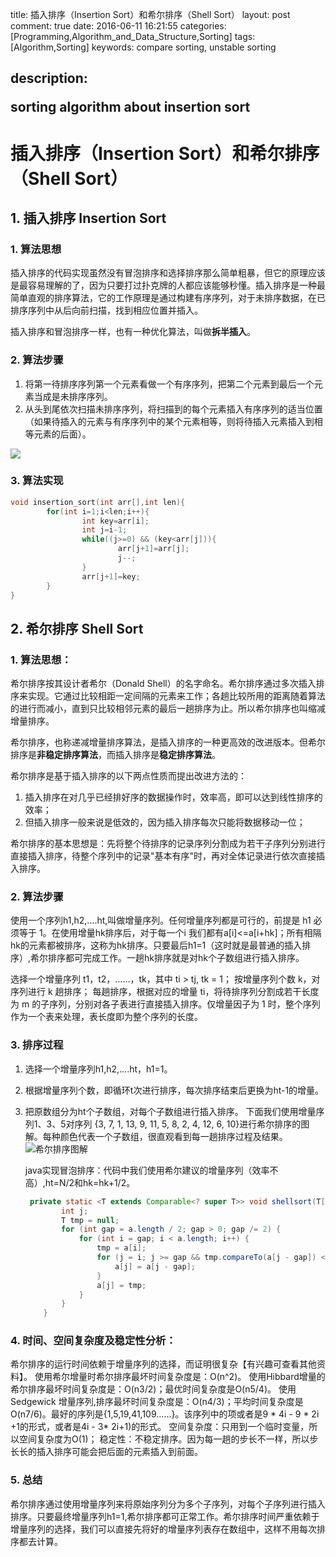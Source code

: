 title: 插入排序（Insertion Sort）和希尔排序（Shell Sort）
layout: post
comment: true
date: 2016-06-11 16:21:55
categories: [Programming,Algorithm_and_Data_Structure,Sorting]
tags: [Algorithm,Sorting]
keywords: compare sorting, unstable sorting

description: <div class="note info"><p>sorting algorithm about insertion sort</p></div>
---

# 插入排序（Insertion Sort）和希尔排序（Shell Sort）
## 1. 插入排序 Insertion Sort
### 1. 算法思想
插入排序的代码实现虽然没有冒泡排序和选择排序那么简单粗暴，但它的原理应该是最容易理解的了，因为只要打过扑克牌的人都应该能够秒懂。插入排序是一种最简单直观的排序算法，它的工作原理是通过构建有序序列，对于未排序数据，在已排序序列中从后向前扫描，找到相应位置并插入。

插入排序和冒泡排序一样，也有一种优化算法，叫做**拆半插入**。

### 2. 算法步骤
1. 将第一待排序序列第一个元素看做一个有序序列，把第二个元素到最后一个元素当成是未排序序列。
2. 从头到尾依次扫描未排序序列，将扫描到的每个元素插入有序序列的适当位置（如果待插入的元素与有序序列中的某个元素相等，则将待插入元素插入到相等元素的后面）。

![](resources/insertionSort.gif)

### 3. 算法实现
```C++
void insertion_sort(int arr[],int len){
        for(int i=1;i<len;i++){
                int key=arr[i];
                int j=i-1;
                while((j>=0) && (key<arr[j])){
                        arr[j+1]=arr[j];
                        j--;
                }
                arr[j+1]=key;
        }
}
```

## 2. 希尔排序 Shell Sort
### 1. 算法思想：
希尔排序按其设计者希尔（Donald Shell）的名字命名。希尔排序通过多次插入排序来实现。它通过比较相距一定间隔的元素来工作；各趟比较所用的距离随着算法的进行而减小，直到只比较相邻元素的最后一趟排序为止。所以希尔排序也叫缩减增量排序。

希尔排序，也称递减增量排序算法，是插入排序的一种更高效的改进版本。但希尔排序是**非稳定排序算法**，而插入排序是**稳定排序算法**。

希尔排序是基于插入排序的以下两点性质而提出改进方法的：
1. 插入排序在对几乎已经排好序的数据操作时，效率高，即可以达到线性排序的效率；
3. 但插入排序一般来说是低效的，因为插入排序每次只能将数据移动一位；

希尔排序的基本思想是：先将整个待排序的记录序列分割成为若干子序列分别进行直接插入排序，待整个序列中的记录"基本有序"时，再对全体记录进行依次直接插入排序。

### 2. 算法步骤
使用一个序列h1,h2,….ht,叫做增量序列。任何增量序列都是可行的，前提是 h1 必须等于 1。在使用增量hk排序后，对于每一个i 我们都有a[i]<=a[i+hk]；所有相隔hk的元素都被排序，这称为hk排序。只要最后h1=1（这时就是最普通的插入排序）,希尔排序都可完成工作。一趟hk排序就是对hk个子数组进行插入排序。

选择一个增量序列 t1，t2，……，tk，其中 ti > tj, tk = 1；
按增量序列个数 k，对序列进行 k 趟排序；
每趟排序，根据对应的增量 ti，将待排序列分割成若干长度为 m 的子序列，分别对各子表进行直接插入排序。仅增量因子为 1 时，整个序列作为一个表来处理，表长度即为整个序列的长度。

### 3. 排序过程
1. 选择一个增量序列h1,h2,….ht，h1=1。
2. 根据增量序列个数，即循环t次进行排序，每次排序结束后更换为ht-1的增量。
3. 把原数组分为ht个子数组，对每个子数组进行插入排序。
下面我们使用增量序列1、3、5对序列 {3, 7, 1, 13, 9, 11, 5, 8, 2, 4, 12, 6, 10}进行希尔排序的图解。每种颜色代表一个子数组，很直观看到每一趟排序过程及结果。
![希尔排序图解](resources/545C88C7D43AF4986918317D1880381F.jpg)

    java实现冒泡排序：代码中我们使用希尔建议的增量序列（效率不高）,ht=N/2和hk=hk+1/2。
    ```Java
     private static <T extends Comparable<? super T>> void shellsort(T[] a) {
            int j;
            T tmp = null;
            for (int gap = a.length / 2; gap > 0; gap /= 2) {
                for (int i = gap; i < a.length; i++) {
                    tmp = a[i];
                    for (j = i; j >= gap && tmp.compareTo(a[j - gap]) < 0; j -= gap) {
                        a[j] = a[j - gap];
                    }
                    a[j] = tmp;
                }
            }
        }
    ```
  
### 4. 时间、空间复杂度及稳定性分析：
希尔排序的运行时间依赖于增量序列的选择，而证明很复杂【有兴趣可查看其他资料】。
使用希尔增量时希尔排序最坏时间复杂度是：O(n^2)。
使用Hibbard增量的希尔排序最坏时间复杂度是：O(n3/2)；最优时间复杂度是O(n5/4)。
使用Sedgewick 增量序列,排序最坏时间复杂度是：O(n4/3)；平均时间复杂度是O(n7/6)。最好的序列是{1,5,19,41,109……}。该序列中的项或者是9 * 4i - 9 * 2i +1的形式，或者是4i - 3* 2i+1)的形式。
空间复杂度：只用到一个临时变量，所以空间复杂度为O(1)；
稳定性：不稳定排序。因为每一趟的步长不一样，所以步长长的插入排序可能会把后面的元素插入到前面。

### 5. 总结
希尔排序通过使用增量序列来将原始序列分为多个子序列，对每个子序列进行插入排序。只要最终增量序列h1=1,希尔排序都可正常工作。希尔排序时间严重依赖于增量序列的选择，我们可以直接先将好的增量序列表存在数组中，这样不用每次排序都去计算。